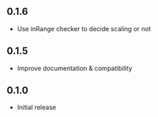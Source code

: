 ## 0.1.6

* Use inRange checker to decide scaling or not

## 0.1.5

* Improve documentation & compatibility

## 0.1.0

* Initial release